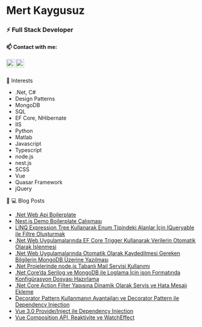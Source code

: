# Mert Kaygusuz

### ⚡ Full Stack Developer

#### 📫 Contact with me:

[<img align="left" alt="codeSTACKr | LinkedIn" width="22px" src="https://cdn.jsdelivr.net/npm/simple-icons@v3/icons/linkedin.svg" />][linkedin]
[<img align="left" alt="codeSTACKr | YouTube" width="22px" src="https://user-images.githubusercontent.com/34038741/96890412-4a571800-1490-11eb-9938-34a75c9d33a3.png" />][medium]


<br>
<br>

💖 Interests
- .Net, C#
- Design Patterns
- MongoDB
- SQL
- EF Core, NHibernate
- IIS
- Python
- Matlab
- Javascript
- Typescript
- node.js
- nest.js
- SCSS
- Vue
- Quasar Framework
- jQuery



📕 💻 Blog Posts

- [.Net Web Api Boilerplate](https://mkaygusuz.medium.com/net-web-api-boilerplate-15a307d2e41a)
- [Nest.js Demo Boilerplate Çalışması](https://mkaygusuz.medium.com/nest-js-demo-boilerplate-%C3%A7al%C4%B1%C5%9Fmas%C4%B1-50721a24b39)
- [LINQ Expression Tree Kullanarak Enum Tipindeki Alanlar İçin IQueryable ile Filtre Oluşturmak](https://mkaygusuz.medium.com/linq-expression-tree-kullanarak-enum-tipindeki-alanlar-i%CC%87%C3%A7in-iqueryable-ile-filtre-olu%C5%9Fturmak-c8f7e9b36eec)
- [.Net Web Uygulamalarında EF Core Trigger Kullanarak Verilerin Otomatik Olarak İşlenmesi](https://mkaygusuz.medium.com/net-web-uygulamalar%C4%B1nda-ef-core-trigger-kullanarak-verilerin-otomatik-olarak-i%CC%87%C5%9Flenmesi-6ca35583ed07)
- [.Net Web Uygulamalarında Otomatik Olarak Kaydedilmesi Gereken Bilgilerin MongoDB Üzerine Yazılması](https://mkaygusuz.medium.com/net-web-uygulamalar%C4%B1nda-otomatik-olarak-kaydedilmesi-gereken-bilgilerin-mongodb-%C3%BCzerine-yaz%C4%B1lmas%C4%B1-16a338b27a5f)
- [.Net Projelerinde node.js Tabanlı Mail Servisi Kullanımı](https://mkaygusuz.medium.com/net-projelerinde-node-js-tabanl%C4%B1-mail-servisi-kullan%C4%B1m%C4%B1-52f2c99c6ccb)
- [.Net Core’da Serilog ve MongoDB ile Loglama İçin json Formatında Konfigürasyon Dosyası Hazırlama](https://mkaygusuz.medium.com/net-coreda-serilog-ve-mongodb-ile-loglama-i%CC%87%C3%A7in-json-format%C4%B1nda-konfig%C3%BCrasyon-dosyas%C4%B1-haz%C4%B1rlama-368de1323d68)
- [.Net Core Action Filter Yapısına Dinamik Olarak Servis ve Hata Mesajı Ekleme](https://mkaygusuz.medium.com/net-core-action-filter-yap%C4%B1s%C4%B1na-dinamik-olarak-servis-ve-hata-mesaj%C4%B1-ekleme-d1454a598ff1)
- [Decorator Pattern Kullanmanın Avantajları ve Decorator Pattern ile Dependency Injection](https://mkaygusuz.medium.com/decorator-pattern-kullanman%C4%B1n-avantajlar%C4%B1-ve-decorator-pattern-ile-dependency-injection-16b0fef277cc)
- [Vue 3.0 Provide/Inject ile Dependency Injection](https://mkaygusuz.medium.com/vue-3-0-provide-inject-ile-dependency-injection-5c682cbf5e75)
- [Vue Composition API, Reaktivite ve WatchEffect](https://mkaygusuz.medium.com/vue-composition-api-reaktivite-ve-watcheffect-181393c5ef30)

[medium]: https://mkaygusuz.medium.com/
[linkedin]: https://www.linkedin.com/in/mert-kaygusuz-69903418a/
